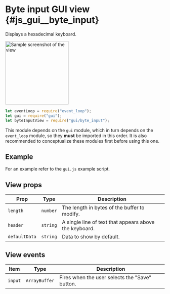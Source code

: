 # Byte input GUI view {#js_gui__byte_input}

Displays a hexadecimal keyboard.

<img src="byte_input.png" width="200" alt="Sample screenshot of the view" />

```js
let eventLoop = require("event_loop");
let gui = require("gui");
let byteInputView = require("gui/byte_input");
```

This module depends on the `gui` module, which in turn depends on the
`event_loop` module, so they **must** be imported in this order. It is also
recommended to conceptualize these modules first before using this one.

## Example
For an example refer to the `gui.js` example script.

## View props

| Prop        | Type   | Description                                      |
|-------------|--------|--------------------------------------------------|
| `length`      | `number` | The length in bytes of the buffer to modify.           |
| `header`      | `string` | A single line of text that appears above the keyboard. |
| `defaultData` | `string` | Data to show by default.                               |

## View events

| Item        | Type   | Description                                      |
|-------------|--------|--------------------------------------------------|
| `input`     | `ArrayBuffer` | Fires when the user selects the "Save" button. |
